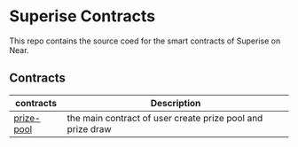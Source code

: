 # Superise Contracts
This repo contains the source coed for the smart contracts of Superise on Near.

## Contracts
|contracts|Description|
|---|---|
|[prize-pool](https://github.com/superise-is-near/contracts/tree/master/prize-pool)|the main contract of user create prize pool and prize draw|